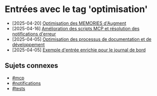 # Entrées avec le tag 'optimisation'

- [2025-04-20] [Optimisation des MEMORIES d'Augment](../entries/2025-04-20-optimisation-memories-augment.md)
- [2025-04-16] [Amélioration des scripts MCP et résolution des notifications d'erreur](../entries/2025-04-16-amelioration-scripts-mcp.md)
- [2025-04-05] [Optimisation des processus de documentation et de développement](../entries/2025-04-05-19-58-optimisation-des-processus-de-documentation-et-de-d-veloppement.md)
- [2025-04-05] [Exemple d'entrée enrichie pour le journal de bord](../entries/2025-04-05-06-15-exemple-d-entree-enrichie.md)

## Sujets connexes

- [#mcp](mcp.md)
- [#notifications](notifications.md)
- [#tests](tests.md)
